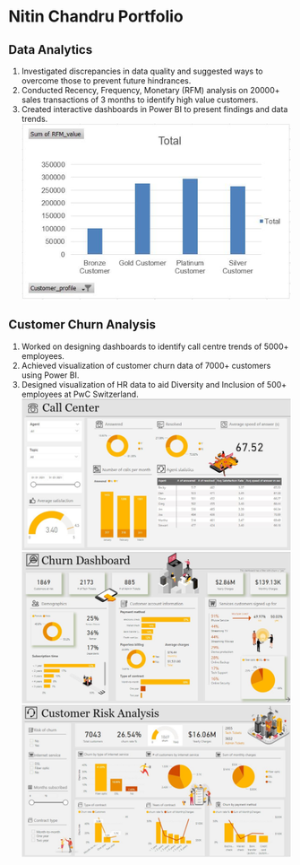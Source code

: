 # Nitin Chandru Portfolio
## Data Analytics
1) Investigated discrepancies in data quality and suggested ways to overcome those to prevent future hindrances.
2) Conducted Recency, Frequency, Monetary (RFM) analysis on 20000+ sales transactions of 3 months to identify high value customers.
3) Created interactive dashboards in Power BI to present findings and data trends.
![alt text](https://github.com/Nitin-Chandru/Nitin-Chandru/blob/main/images/KPMG%20report.JPG)

## Customer Churn Analysis
1) Worked on designing dashboards to identify call centre trends of 5000+ employees.
2) Achieved visualization of customer churn data of 7000+ customers using Power BI.
3) Designed visualization of HR data to aid Diversity and Inclusion of 500+ employees at PwC Switzerland.
![alt text](https://github.com/Nitin-Chandru/Nitin-Chandru/blob/main/images/call%20centre%20image.JPG)
![alt_text](https://github.com/Nitin-Chandru/Nitin-Chandru/blob/main/images/churn%20image.JPG)
![alt_text](https://github.com/Nitin-Chandru/Nitin-Chandru/blob/main/images/customer%20risk%20image.JPG)

